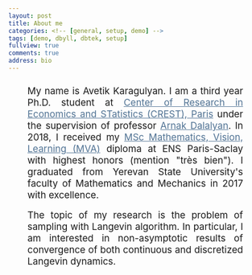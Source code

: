 ```yaml
---
layout: post
title: About me 
categories: <!-- [general, setup, demo] -->
tags: [demo, dbyll, dbtek, setup]
fullview: true
comments: true
address: bio
---
```


<!-- hyperlink color #428bca -->

<div style="font-size: 14pt; text-align: justify; margin-left: 1cm; margin-right: 1cm; margin-top: 0.7cm">
My name is Avetik Karagulyan. I am a third year Ph.D. student at <a href="http://crest.science/" style="color: #517394"> 
Center of Research in Economics and STatistics (CREST), Paris</a> 
under the supervision of professor <a href="http://www.arnak-dalalyan.fr/" style="color: #517394"> Arnak Dalalyan</a>.
In 2018, I received my <a href="http://math.ens-paris-saclay.fr/version-francaise/formations/master-mva/" style="color: #517394"> MSc Mathematics, Vision, Learning (MVA)</a>  diploma 
at ENS Paris-Saclay with highest honors (mention "très bien"). I graduated from Yerevan State University's faculty of Mathematics and Mechanics in 2017 with excellence.
</div>
<br>
<div style="font-size: 14pt; text-align: justify; margin-left: 1cm;  margin-right: 1cm">
	The topic of my research is the problem of sampling with Langevin algorithm. In particular, I am interested in non-asymptotic results 
	of convergence of both continuous and discretized Langevin dynamics.
</div> 
